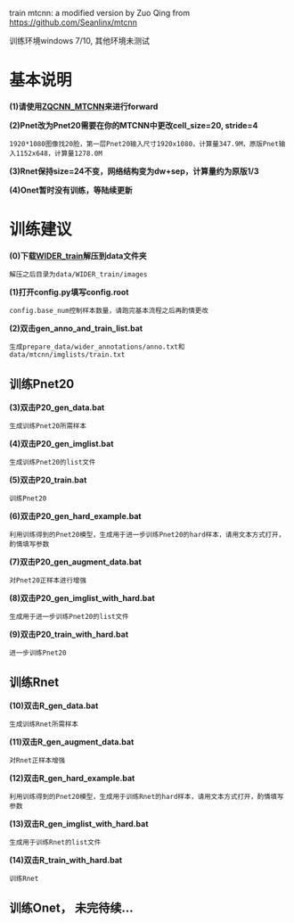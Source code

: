 train mtcnn: a modified version by Zuo Qing from https://github.com/Seanlinx/mtcnn

训练环境windows 7/10, 其他环境未测试

# 基本说明

**(1)请使用[ZQCNN_MTCNN](https://github.com/zuoqing1988/ZQCNN)来进行forward**

**(2)Pnet改为Pnet20需要在你的MTCNN中更改cell_size=20, stride=4**

	1920*1080图像找20脸，第一层Pnet20输入尺寸1920x1080，计算量347.9M，原版Pnet输入1152x648，计算量1278.0M

**(3)Rnet保持size=24不变，网络结构变为dw+sep，计算量约为原版1/3**

**(4)Onet暂时没有训练，等陆续更新**

# 训练建议

**(0)下载[WIDER_train](https://pan.baidu.com/s/1PSR11Xs8lWmtVazCGoYR7Q)解压到data文件夹**

	解压之后目录为data/WIDER_train/images

**(1)打开config.py填写config.root**
	
	config.base_num控制样本数量，请跑完基本流程之后再酌情更改

**(2)双击gen_anno_and_train_list.bat**

	生成prepare_data/wider_annotations/anno.txt和data/mtcnn/imglists/train.txt

## 训练Pnet20 

**(3)双击P20_gen_data.bat**

	生成训练Pnet20所需样本
	
**(4)双击P20_gen_imglist.bat**

	生成训练Pnet20的list文件

**(5)双击P20_train.bat**

	训练Pnet20
	
**(6)双击P20_gen_hard_example.bat**

	利用训练得到的Pnet20模型，生成用于进一步训练Pnet20的hard样本，请用文本方式打开，酌情填写参数
	
**(7)双击P20_gen_augment_data.bat**

	对Pnet20正样本进行增强
	
**(8)双击P20_gen_imglist_with_hard.bat**

	生成用于进一步训练Pnet20的list文件
	
**(9)双击P20_train_with_hard.bat**
	
	进一步训练Pnet20
	
## 训练Rnet

**(10)双击R_gen_data.bat**

	生成训练Rnet所需样本
	
**(11)双击R_gen_augment_data.bat**

	对Rnet正样本增强
	
**(12)双击R_gen_hard_example.bat**
	
	利用训练得到的Pnet20模型，生成用于训练Rnet的hard样本，请用文本方式打开，酌情填写参数
	
**(13)双击R_gen_imglist_with_hard.bat**

	生成用于训练Rnet的list文件
	
**(14)双击R_train_with_hard.bat**

	训练Rnet
	
## 训练Onet， 未完待续...




 
